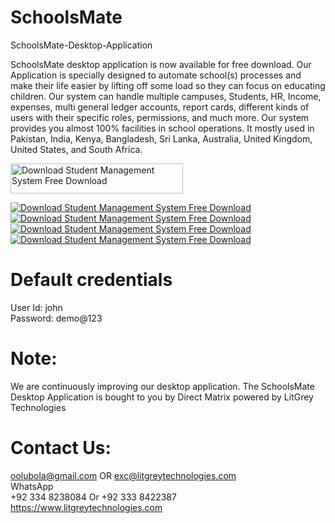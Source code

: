 # SchoolsMate
SchoolsMate-Desktop-Application

SchoolsMate desktop application is now available for free download. Our Application is specially designed to automate school(s) processes and make their life easier by lifting off some load so they can focus on educating children. Our system can handle multiple campuses, Students, HR, Income, expenses, multi general ledger accounts, report cards, different kinds of users with their specific roles, permissions, and much more. Our system provides you almost 100% facilities in school operations. It mostly used in Pakistan, India, Kenya, Bangladesh, Sri Lanka, Australia, United Kingdom, United States, and South Africa.

<a href="https://sourceforge.net/projects/student-management-system-free/files/latest/download"><img alt="Download Student Management System Free Download" src="https://a.fsdn.com/con/app/sf-download-button" width=276 height=48 srcset="https://a.fsdn.com/con/app/sf-download-button?button_size=2x 2x"></a>

 
<a href="https://sourceforge.net/projects/student-management-system-free/files/latest/download"><img alt="Download Student Management System Free Download" src="https://img.shields.io/sourceforge/dm/student-management-system-free.svg" ></a> <a href="https://sourceforge.net/projects/student-management-system-free/files/latest/download"><img alt="Download Student Management System Free Download" src="https://img.shields.io/sourceforge/dw/student-management-system-free.svg" ></a> <a href="https://sourceforge.net/projects/student-management-system-free/files/latest/download"><img alt="Download Student Management System Free Download" src="https://img.shields.io/sourceforge/dd/student-management-system-free.svg" ></a> <a href="https://sourceforge.net/projects/student-management-system-free/files/latest/download"><img alt="Download Student Management System Free Download" src="https://img.shields.io/sourceforge/dt/student-management-system-free.svg" ></a> 

# Default credentials<br/>
User Id: john<br/>
Password: demo@123

# Note:<br/>
We are continuously improving our desktop application. The SchoolsMate Desktop Application is bought to you by Direct Matrix powered by LitGrey Technologies

# Contact Us:<br/>
oolubola@gmail.com  OR 
 exc@litgreytechnologies.com<br/>
WhatsApp<br/>
+92 334 8238084 Or +92 333 8422387<br/>
https://www.litgreytechnologies.com


<br/>






